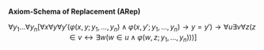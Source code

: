 **Axiom-Schema of Replacement (ARep)**

$$\forall y_1...\forall y_n [\forall x\forall y\forall y' (\varphi(x, y; y_1 ,..., y_n ) \wedge \varphi(x, y' ; y_1 ,..., y_n ) \longrightarrow y= y' ) \longrightarrow \forall u\exists v\forall z(z \in v \longleftrightarrow \exists w(w \in u \wedge \varphi(w, z; y_1 ,..., y_n )))]$$